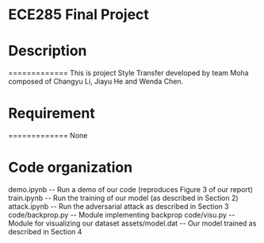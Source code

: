 # ECE285 Final Project 
# Description
=============
This is project Style Transfer developed by team Moha composed of Changyu Li, Jiayu He and Wenda Chen.

# Requirement
=============
None

Code organization
=================
demo.ipynb -- Run a demo of our code (reproduces Figure 3 of our report)
train.ipynb -- Run the training of our model (as described in Section 2)
attack.ipynb -- Run the adversarial attack as described in Section 3
code/backprop.py -- Module implementing backprop
code/visu.py -- Module for visualizing our dataset
assets/model.dat -- Our model trained as described in Section 4
